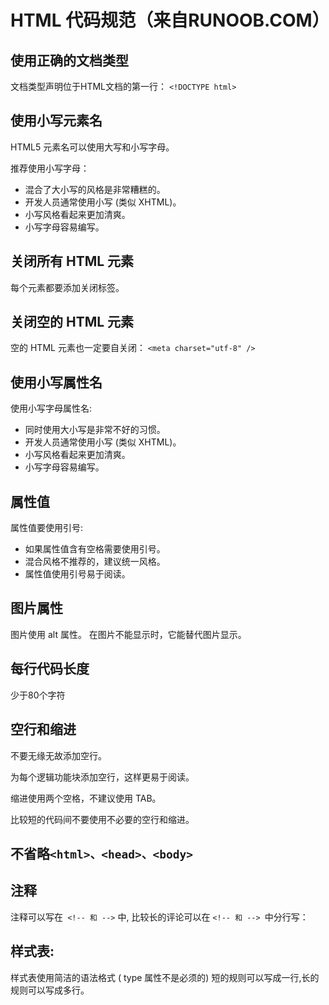 # HTML 代码规范（来自RUNOOB.COM）

## 使用正确的文档类型
文档类型声明位于HTML文档的第一行：
`<!DOCTYPE html>`

## 使用小写元素名
HTML5 元素名可以使用大写和小写字母。

推荐使用小写字母：

+ 混合了大小写的风格是非常糟糕的。
+ 开发人员通常使用小写 (类似 XHTML)。
+ 小写风格看起来更加清爽。
+ 小写字母容易编写。

## 关闭所有 HTML 元素
每个元素都要添加关闭标签。

## 关闭空的 HTML 元素
空的 HTML 元素也一定要自关闭：
`<meta charset="utf-8" />`

## 使用小写属性名
使用小写字母属性名:

+ 同时使用大小写是非常不好的习惯。
+ 开发人员通常使用小写 (类似 XHTML)。
+ 小写风格看起来更加清爽。
+ 小写字母容易编写。

## 属性值
属性值要使用引号:
+ 如果属性值含有空格需要使用引号。
+ 混合风格不推荐的，建议统一风格。
+ 属性值使用引号易于阅读。

## 图片属性
图片使用 alt 属性。 在图片不能显示时，它能替代图片显示。

## 每行代码长度
少于80个字符

## 空行和缩进
不要无缘无故添加空行。

为每个逻辑功能块添加空行，这样更易于阅读。

缩进使用两个空格，不建议使用 TAB。

比较短的代码间不要使用不必要的空行和缩进。

## 不省略`<html>、<head>、<body>`

## 注释
注释可以写在` <!-- 和 -->` 中,
比较长的评论可以在 `<!-- 和 --> `中分行写：

## 样式表:
样式表使用简洁的语法格式 ( type 属性不是必须的)
短的规则可以写成一行,长的规则可以写成多行。

